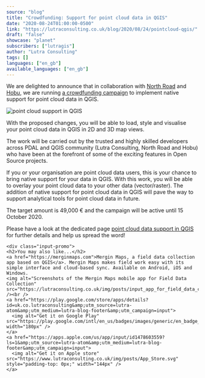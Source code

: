 ```yaml
---
source: "blog"
title: "Crowdfunding: Support for point cloud data in QGIS"
date: "2020-08-24T01:00:00-0500"
link: "https://lutraconsulting.co.uk/blog/2020/08/24/pointcloud-qgis/"
draft: "false"
showcase: "planet"
subscribers: ["lutragis"]
author: "Lutra Consulting"
tags: []
languages: ["en_gb"]
available_languages: ["en_gb"]
---
```


<p>We are delighted to announce that in collaboration with <a href="https://north-road.com/">North Road</a> and <a href="https://hobu.co/">Hobu</a>, we are running <a href="https://www.lutraconsulting.co.uk/crowdfunding/pointcloud-qgis/">a crowdfunding campaign</a> to implement native support for point cloud data in QGIS.</p>

<p><img alt="point cloud support in QGIS" src="https://www.lutraconsulting.co.uk/img/posts/pointcloud_sydney.png" /></p>

<p>With the proposed changes, you will be able to load, style and visualise your point cloud data in QGIS in 2D and 3D map views.</p>

<p>The work will be carried out by the trusted and highly skilled developers across PDAL and QGIS community (Lutra Consulting, North Road and Hobu) who have been at the forefront of some of the exciting features in Open Source projects.</p>

<p>If  you or your organisation are point cloud data users, this is your chance to bring native support for your data in QGIS. With this work, you will be able to overlay your point cloud data to your other data (vector/raster). The addition of native support for point cloud data in QGIS will pave the way to support analytical tools for point cloud data in future.</p>

<p>The target amount is 49,000 € and the campaign will be active until 15 October 2020.</p>

<p>Please have a look at the dedicated page <a href="https://www.lutraconsulting.co.uk/crowdfunding/pointcloud-qgis/">point cloud data support in QGIS</a> for further details and help us spread the word!</p>

    <div class="input-promo">
    <h2>You may also like...</h2>
    <a href="https://merginmaps.com">Mergin Maps, a field data collection app based on QGIS</a>. Mergin Maps makes field work easy with its simple interface and cloud-based sync. Available on Android, iOS and Windows.
    <img alt="Screenshots of the Mergin Maps mobile app for Field Data Collection" src="https://lutraconsulting.co.uk/img/posts/input_app_for_field_data_collection.jpg" /><br />
    <a href="https://play.google.com/store/apps/details?id=uk.co.lutraconsulting&amp;utm_source=lutra-atom&amp;utm_medium=lutra-blog-footer&amp;utm_campaign=input">
      <img alt="Get it on Google Play" src="https://play.google.com/intl/en_us/badges/images/generic/en_badge_web_generic.png" width="180px" />
    </a>
    <a href="https://apps.apple.com/us/app/input/id1478603559?ls=1&amp;utm_source=lutra-atom&amp;utm_medium=lutra-blog-footer&amp;utm_campaign=input">
      <img alt="Get it on Apple store" src="https://www.lutraconsulting.co.uk/img/posts/App_Store.svg" style="padding-top: 0px;" width="144px" />
    </a>
  </div>
